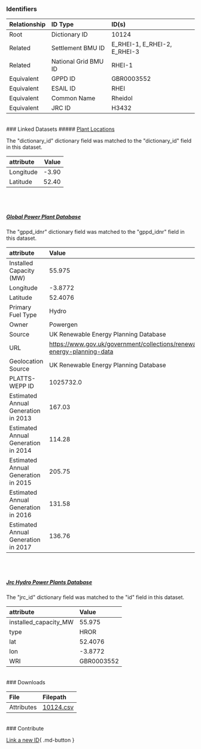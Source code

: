 ### Identifiers

| Relationship   | ID Type              | ID(s)                        |
|:---------------|:---------------------|:-----------------------------|
| Root           | Dictionary ID        | 10124                        |
| Related        | Settlement BMU ID    | E_RHEI-1, E_RHEI-2, E_RHEI-3 |
| Related        | National Grid BMU ID | RHEI-1                       |
| Equivalent     | GPPD ID              | GBR0003552                   |
| Equivalent     | ESAIL ID             | RHEI                         |
| Equivalent     | Common Name          | Rheidol                      |
| Equivalent     | JRC ID               | H3432                        |

<br>
### Linked Datasets
##### <a href="https://osuked.github.io/Power-Station-Dictionary/datasets/plant-locations">Plant Locations</a>



The "dictionary_id" dictionary field was matched to the "dictionary_id" field in this dataset.

| attribute   |   Value |
|:------------|--------:|
| Longitude   |   -3.90 |
| Latitude    |   52.40 |

<br><br>
##### <a href="https://osuked.github.io/Power-Station-Dictionary/datasets/global-power-plant-database">Global Power Plant Database</a>



The "gppd_idnr" dictionary field was matched to the "gppd_idnr" field in this dataset.

| attribute                           | Value                                                                    |
|:------------------------------------|:-------------------------------------------------------------------------|
| Installed Capacity (MW)             | 55.975                                                                   |
| Longitude                           | -3.8772                                                                  |
| Latitude                            | 52.4076                                                                  |
| Primary Fuel Type                   | Hydro                                                                    |
| Owner                               | Powergen                                                                 |
| Source                              | UK Renewable Energy Planning Database                                    |
| URL                                 | https://www.gov.uk/government/collections/renewable-energy-planning-data |
| Geolocation Source                  | UK Renewable Energy Planning Database                                    |
| PLATTS-WEPP ID                      | 1025732.0                                                                |
| Estimated Annual Generation in 2013 | 167.03                                                                   |
| Estimated Annual Generation in 2014 | 114.28                                                                   |
| Estimated Annual Generation in 2015 | 205.75                                                                   |
| Estimated Annual Generation in 2016 | 131.58                                                                   |
| Estimated Annual Generation in 2017 | 136.76                                                                   |

<br><br>
##### <a href="https://osuked.github.io/Power-Station-Dictionary/datasets/jrc-hydro-power-plants-database">Jrc Hydro Power Plants Database</a>



The "jrc_id" dictionary field was matched to the "id" field in this dataset.

| attribute             | Value      |
|:----------------------|:-----------|
| installed_capacity_MW | 55.975     |
| type                  | HROR       |
| lat                   | 52.4076    |
| lon                   | -3.8772    |
| WRI                   | GBR0003552 |


<br>
### Downloads


| File       | Filepath                                                                              |
|:-----------|:--------------------------------------------------------------------------------------|
| Attributes | [10124.csv](https://osuked.github.io/Power-Station-Dictionary/object_attrs/10124.csv) |


<br>
### Contribute

[Link a new ID](https://docs.google.com/forms/d/e/1FAIpQLSc5jRsQ7NgiLLXbwo9PUdwTQyuqbRwThltG56-o6NVSe7E_nw/viewform?usp=pp_url&entry.251912331=10124){ .md-button }
